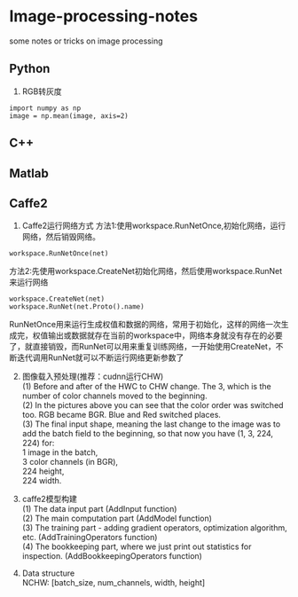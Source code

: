 # Image-processing-notes
some notes or tricks on image processing

## Python
1. RGB转灰度
```
import numpy as np
image = np.mean(image, axis=2)
```

## C++

## Matlab


## Caffe2
1. Caffe2运行网络方式
方法1:使用workspace.RunNetOnce,初始化网络，运行网络，然后销毁网络。
```
workspace.RunNetOnce(net)
```
方法2:先使用workspace.CreateNet初始化网络，然后使用workspace.RunNet来运行网络
```
workspace.CreateNet(net)
workspace.RunNet(net.Proto().name)
```

RunNetOnce用来运行生成权值和数据的网络，常用于初始化，这样的网络一次生成完，权值输出或数据就存在当前的workspace中，网络本身就没有存在的必要了，就直接销毁，而RunNet可以用来重复训练网络，一开始使用CreateNet，不断迭代调用RunNet就可以不断运行网络更新参数了</br>

2. 图像载入预处理(推荐：cudnn运行CHW) </br>
(1) Before and after of the HWC to CHW change. The 3, which is the number of color channels moved to the beginning. </br>
(2) In the pictures above you can see that the color order was switched too. RGB became BGR. Blue and Red switched places. <br>
(3) The final input shape, meaning the last change to the image was to add the batch field to the beginning, so that now you have (1, 3, 224, 224) for: </br>
  1 image in the batch, </br>
  3 color channels (in BGR), </br>
  224 height, </br>
  224 width. </br>
  
3. caffe2模型构建</br>
(1) The data input part (AddInput function)</br>
(2) The main computation part (AddModel function)</br>
(3) The training part - adding gradient operators, optimization algorithm, etc. (AddTrainingOperators function)</br>
(4) The bookkeeping part, where we just print out statistics for inspection. (AddBookkeepingOperators function)</br>

4. Data structure</br>
NCHW: [batch_size, num_channels, width, height]</br>
